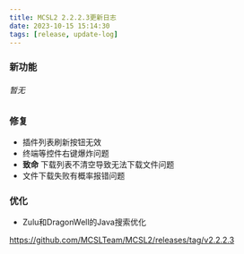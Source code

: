 ```yaml
---
title: MCSL2 2.2.2.3更新日志
date: 2023-10-15 15:14:30
tags: [release, update-log]
---
```

### 新功能  
###### 暂无
### 修复  
 - 插件列表刷新按钮无效  
 - 终端等控件右键爆炸问题  
 - **致命** 下载列表不清空导致无法下载文件问题  
 - 文件下载失败有概率报错问题  
### 优化  
 - Zulu和DragonWell的Java搜索优化
 
https://github.com/MCSLTeam/MCSL2/releases/tag/v2.2.2.3